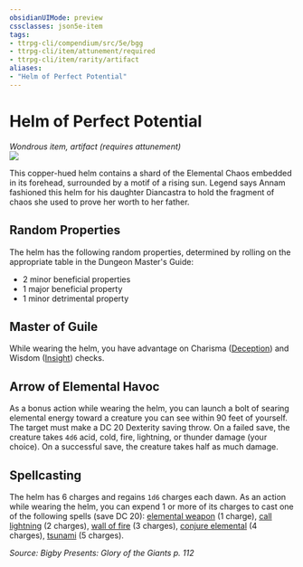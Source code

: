 ```yaml
---
obsidianUIMode: preview
cssclasses: json5e-item
tags:
- ttrpg-cli/compendium/src/5e/bgg
- ttrpg-cli/item/attunement/required
- ttrpg-cli/item/rarity/artifact
aliases: 
- "Helm of Perfect Potential"
---
```

# Helm of Perfect Potential
*Wondrous item, artifact (requires attunement)*  
![](2-Mechanics/CLI/items/img/helm-of-perfect-potential.webp#right)


This copper-hued helm contains a shard of the Elemental Chaos embedded in its forehead, surrounded by a motif of a rising sun. Legend says Annam fashioned this helm for his daughter Diancastra to hold the fragment of chaos she used to prove her worth to her father.

## Random Properties

The helm has the following random properties, determined by rolling on the appropriate table in the Dungeon Master's Guide:

- 2 minor beneficial properties  
- 1 major beneficial property  
- 1 minor detrimental property  

## Master of Guile

While wearing the helm, you have advantage on Charisma ([Deception](2-Mechanics/CLI/rules/skills.md#Deception)) and Wisdom ([Insight](2-Mechanics/CLI/rules/skills.md#Insight)) checks.

## Arrow of Elemental Havoc

As a bonus action while wearing the helm, you can launch a bolt of searing elemental energy toward a creature you can see within 90 feet of yourself. The target must make a DC 20 Dexterity saving throw. On a failed save, the creature takes `4d6` acid, cold, fire, lightning, or thunder damage (your choice). On a successful save, the creature takes half as much damage.

## Spellcasting

The helm has 6 charges and regains `1d6` charges each dawn. As an action while wearing the helm, you can expend 1 or more of its charges to cast one of the following spells (save DC 20): [elemental weapon](2-Mechanics/CLI/spells/elemental-weapon-xphb.md) (1 charge), [call lightning](2-Mechanics/CLI/spells/call-lightning-xphb.md) (2 charges), [wall of fire](2-Mechanics/CLI/spells/wall-of-fire-xphb.md) (3 charges), [conjure elemental](2-Mechanics/CLI/spells/conjure-elemental-xphb.md) (4 charges), [tsunami](2-Mechanics/CLI/spells/tsunami-xphb.md) (5 charges).

*Source: Bigby Presents: Glory of the Giants p. 112*